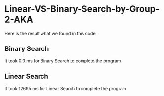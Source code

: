 # Linear-VS-Binary-Search-by-Group-2-AKA
Here is the result what we found in this code

## Binary Search
It took 0.0 ms for Binary Search to complete the program

## Linear Search
It took 12695 ms for Linear Search to complete the program
